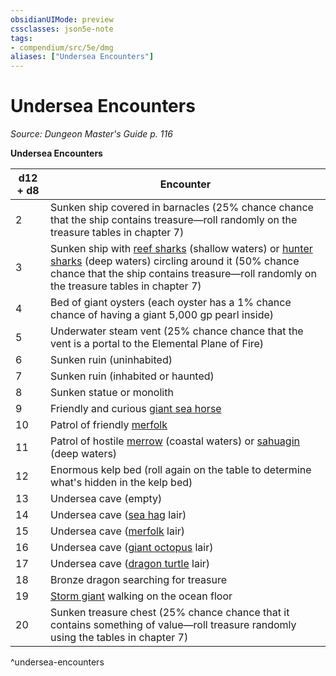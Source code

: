 ```yaml
---
obsidianUIMode: preview
cssclasses: json5e-note
tags:
- compendium/src/5e/dmg
aliases: ["Undersea Encounters"]
---
```

# Undersea Encounters
*Source: Dungeon Master's Guide p. 116* 

**Undersea Encounters**

| d12 + d8 | Encounter |
|----------|-----------|
| 2 | Sunken ship covered in barnacles (25% chance chance that the ship contains treasure—roll randomly on the treasure tables in chapter 7) |
| 3 | Sunken ship with [reef sharks](/3-Mechanics/CLI/bestiary/beast/reef-shark.md) (shallow waters) or [hunter sharks](/3-Mechanics/CLI/bestiary/beast/hunter-shark.md) (deep waters) circling around it (50% chance chance that the ship contains treasure—roll randomly on the treasure tables in chapter 7) |
| 4 | Bed of giant oysters (each oyster has a 1% chance chance of having a giant 5,000 gp pearl inside) |
| 5 | Underwater steam vent (25% chance chance that the vent is a portal to the Elemental Plane of Fire) |
| 6 | Sunken ruin (uninhabited) |
| 7 | Sunken ruin (inhabited or haunted) |
| 8 | Sunken statue or monolith |
| 9 | Friendly and curious [giant sea horse](/3-Mechanics/CLI/bestiary/beast/giant-sea-horse.md) |
| 10 | Patrol of friendly [merfolk](/3-Mechanics/CLI/bestiary/humanoid/merfolk.md) |
| 11 | Patrol of hostile [merrow](/3-Mechanics/CLI/bestiary/monstrosity/merrow.md) (coastal waters) or [sahuagin](/3-Mechanics/CLI/bestiary/humanoid/sahuagin.md) (deep waters) |
| 12 | Enormous kelp bed (roll again on the table to determine what's hidden in the kelp bed) |
| 13 | Undersea cave (empty) |
| 14 | Undersea cave ([sea hag](/3-Mechanics/CLI/bestiary/fey/sea-hag.md) lair) |
| 15 | Undersea cave ([merfolk](/3-Mechanics/CLI/bestiary/humanoid/merfolk.md) lair) |
| 16 | Undersea cave ([giant octopus](/3-Mechanics/CLI/bestiary/beast/giant-octopus.md) lair) |
| 17 | Undersea cave ([dragon turtle](/3-Mechanics/CLI/bestiary/dragon/dragon-turtle.md) lair) |
| 18 | Bronze dragon searching for treasure |
| 19 | [Storm giant](/3-Mechanics/CLI/bestiary/giant/storm-giant.md) walking on the ocean floor |
| 20 | Sunken treasure chest (25% chance chance that it contains something of value—roll treasure randomly using the tables in chapter 7) |
^undersea-encounters